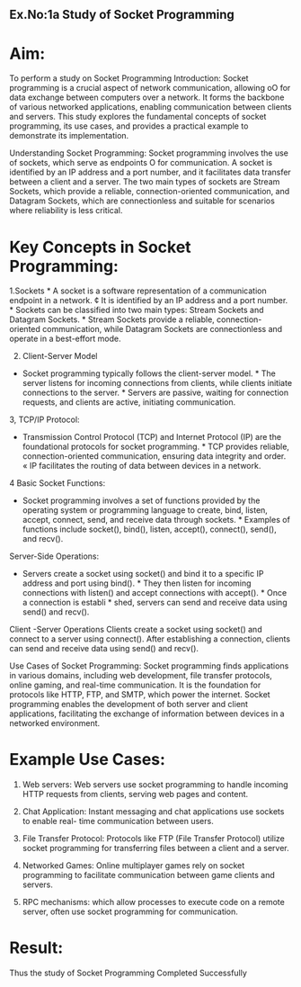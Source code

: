 ## Ex.No:1a Study of Socket Programming
# Aim:
To perform a study on Socket Programming
Introduction:
Socket programming is a crucial aspect of network communication, allowing oO
for data exchange between computers over a network. It forms the backbone
of various networked applications, enabling communication between clients
and servers. This study explores the fundamental concepts of socket
programming, its use cases, and provides a practical example to demonstrate
its implementation.

Understanding Socket Programming:
Socket programming involves the use of sockets, which serve as endpoints O
for communication. A socket is identified by an IP address and a port
number, and it facilitates data transfer between a client and a server. The
two main types of sockets are Stream Sockets, which provide a reliable,
connection-oriented communication, and Datagram Sockets, which are
connectionless and suitable for scenarios where reliability is less
critical.

# Key Concepts in Socket Programming:
1.Sockets * A socket is a software representation of a communication endpoint in a
network. ¢ It is identified by an IP address and a port number. * Sockets can be classified
into two main types: Stream Sockets and Datagram Sockets. * Stream Sockets provide a
reliable, connection-oriented communication, while Datagram Sockets are connectionless
and operate in a best-effort mode.

2. Client-Server Model
* Socket programming typically follows the client-server model. * The server listens for
incoming connections from clients, while clients initiate connections to the server. * Servers
are passive, waiting for connection requests, and clients are active, initiating
communication.

3, TCP/IP Protocol:
* Transmission Control Protocol (TCP) and Internet Protocol (IP) are the foundational
protocols for socket programming. * TCP provides reliable, connection-oriented
communication, ensuring data integrity and order. « IP facilitates the routing of data
between devices in a network.

4 Basic Socket Functions:
* Socket programming involves a set of functions provided by the operating system or
programming language to create, bind, listen, accept, connect, send, and receive data
through sockets. * Examples of functions include socket(), bind(), listen, accept(),
connect(), send(), and recv().

Server-Side Operations:
* Servers create a socket using socket() and bind it to a specific IP address and port using
bind(). * They then listen for incoming connections with listen() and accept connections
with accept(). * Once a connection is establi * shed, servers can send and receive data using
send() and recv().

Client -Server Operations
Clients create a socket using socket() and connect to a server using connect(). After
establishing a connection, clients can send and receive data using send() and recv().

Use Cases of Socket Programming:
Socket programming finds applications in various domains, including web development,
file transfer protocols, online gaming, and real-time communication. It is the foundation for
protocols like HTTP, FTP, and SMTP, which power the internet. Socket programming
enables the development of both server and client applications, facilitating the exchange
of information between devices in a networked environment.

# Example Use Cases:
1. Web servers: Web servers use socket programming to handle incoming HTTP requests
from clients, serving web pages and content.

2. Chat Application: Instant messaging and chat applications use sockets to enable real-
time communication between users.

3. File Transfer Protocol: Protocols like FTP (File Transfer Protocol) utilize socket
programming for transferring files between a client and a server.

4. Networked Games: Online multiplayer games rely on socket programming to facilitate
communication between game clients and servers.

5. RPC mechanisms: which allow processes to execute code on a remote server, often use
socket programming for communication.

# Result:
Thus the study of Socket Programming Completed Successfully
